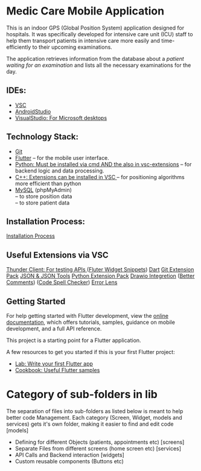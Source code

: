 # Medic Care Mobile Application  

This is an indoor GPS (Global Position System) application designed for hospitals. It was specifically developed for intensive care unit (ICU) staff to help them transport patients in intensive care more easily and time-efficiently to their upcoming examinations.  

The application retrieves information from the database about a *patient waiting for an examination* and lists all the necessary examinations for the day.  

## IDEs: 
- [VSC](https://code.visualstudio.com/download)
- [AndroidStudio](https://developer.android.com/studio?hl=de)
- [VisualStudio: For Microsoft desktops](https://learn.microsoft.com/en-us/cpp/windows/latest-supported-vc-redist?view=msvc-170#visual-studio-2015-2017-2019-and-2022)

## Technology Stack: 
- [Git](https://git-scm.com/downloads)
- [Flutter](https://docs.flutter.dev/get-started/install) – for the mobile user interface.  
- [Python: Must be installed via cmd AND the also in vsc-extensions](https://www.python.org/downloads/windows/)  – for backend logic and data processing.  
- [C++: Extensions can be installed in VSC ]() – for positioning algorithms more efficient than python  
- [MySQL]() (phpMyAdmin)  
    – to store position data  
    – to store patient data 

## Installation Process: 
[Installation Process](https://www.youtube.com/watch?v=EhGW4UYpKSE)

## Useful Extensions via VSC 

[Thunder Client: For testing APIs ]( https://www.thunderclient.com/)
([Fluter Widget Snippets]())
[Dart]()
[Git Extension Pack]()
[JSON & JSON Tools]()
[Python Extension Pack]()
[Drawio Integretion]()
([Better Comments]())
([Code Spell Checker]())
[Error Lens]()

## Getting Started
For help getting started with Flutter development, view the
[online documentation](https://docs.flutter.dev/), which offers tutorials,
samples, guidance on mobile development, and a full API reference.


This project is a starting point for a Flutter application.

A few resources to get you started if this is your first Flutter project:

- [Lab: Write your first Flutter app](https://docs.flutter.dev/get-started/codelab)
- [Cookbook: Useful Flutter samples](https://docs.flutter.dev/cookbook)

# Category of sub-folders in lib

The separation of files into sub-folders as listed below is meant to help better code Management. Each category (Screen, Widget, models and services) gets it's own folder, making it easier to find and edit code
[models]
   - Defining for different Objects (patients, appointments etc)
[screens]
  - Separate Files from different screens (home screen etc)
[services]
   - API Calls and Backend interaction 
[widgets]
   - Custom reusable components (Buttons etc)